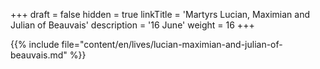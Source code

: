 +++
draft = false
hidden = true
linkTitle = 'Martyrs Lucian, Maximian and Julian of Beauvais'
description = '16 June'
weight = 16
+++

{{% include file="content/en/lives/lucian-maximian-and-julian-of-beauvais.md" %}}
